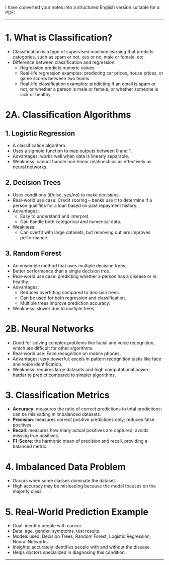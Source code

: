 I have converted your notes into a structured English version suitable for a PDF:

---

# 1. What is Classification?
- Classification is a type of supervised machine learning that predicts categories, such as spam or not, yes or no, male or female, etc.
- Difference between classification and regression:
  - Regression predicts numeric values.
  - Real-life regression examples: predicting car prices, house prices, or game scores between two teams.
  - Real-life classification examples: predicting if an email is spam or not, or whether a person is male or female, or whether someone is sick or healthy.

# 2A. Classification Algorithms

## 1. Logistic Regression
- A classification algorithm.
- Uses a sigmoid function to map outputs between 0 and 1.
- Advantages: works well when data is linearly separable.
- Weakness: cannot handle non-linear relationships as effectively as neural networks.

## 2. Decision Trees
- Uses conditions (if/else, yes/no) to make decisions.
- Real-world use case: Credit scoring – banks use it to determine if a person qualifies for a loan based on past repayment history.
- Advantages:
  - Easy to understand and interpret.
  - Can handle both categorical and numerical data.
- Weakness:
  - Can overfit with large datasets, but removing outliers improves performance.

## 3. Random Forest
- An ensemble method that uses multiple decision trees.
- Better performance than a single decision tree.
- Real-world use case: predicting whether a person has a disease or is healthy.
- Advantages:
  - Reduces overfitting compared to decision trees.
  - Can be used for both regression and classification.
  - Multiple trees improve prediction accuracy.
- Weakness: slower due to multiple trees.

# 2B. Neural Networks
- Good for solving complex problems like facial and voice recognition, which are difficult for other algorithms.
- Real-world use: Face recognition on mobile phones.
- Advantages: very powerful; excels in pattern recognition tasks like face and voice identification.
- Weakness: requires large datasets and high computational power; harder to predict compared to simpler algorithms.

# 3. Classification Metrics
- **Accuracy**: measures the ratio of correct predictions to total predictions; can be misleading in imbalanced datasets.
- **Precision**: measures correct positive predictions only; reduces false positives.
- **Recall**: measures how many actual positives are captured; avoids missing true positives.
- **F1-Score**: the harmonic mean of precision and recall, providing a balanced metric.

# 4. Imbalanced Data Problem
- Occurs when some classes dominate the dataset.
- High accuracy may be misleading because the model focuses on the majority class.

# 5. Real-World Prediction Example
- Goal: identify people with cancer.
- Data: age, gender, symptoms, test results.
- Models used: Decision Trees, Random Forest, Logistic Regression, Neural Networks.
- Insights: accurately identifies people with and without the disease.
- Helps doctors specialized in diagnosing this condition.

---

